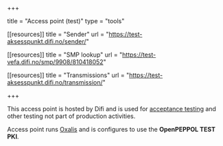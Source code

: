 +++

title = "Access point (test)"
type = "tools"

[[resources]]
title = "Sender"
url = "https://test-aksesspunkt.difi.no/sender/"

[[resources]]
title = "SMP lookup"
url = "https://test-vefa.difi.no/smp/9908/810418052"

[[resources]]
title = "Transmissions"
url = "https://test-aksesspunkt.difi.no/transmission/"

+++

This access point is hosted by Difi and is used for [acceptance testing](/peppol/knowledge-base/acceptance-test/) and other testing not part of production activities.

Access point runs [Oxalis](/peppol/tools/oxalis/) and is configures to use the **OpenPEPPOL TEST PKI**.
